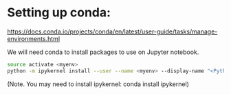 # Setting up conda:

https://docs.conda.io/projects/conda/en/latest/user-guide/tasks/manage-environments.html

We will need conda to install packages to use on Jupyter notebook.
```Bash
source activate <myenv>
python -m ipykernel install --user --name <myenv> --display-name "<Python (myenv)>"  
```
(Note. You may need to install ipykernel:  conda install ipykernel)
